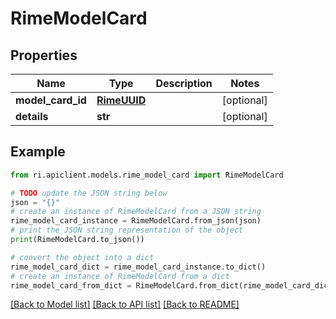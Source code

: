 # RimeModelCard


## Properties

Name | Type | Description | Notes
------------ | ------------- | ------------- | -------------
**model_card_id** | [**RimeUUID**](RimeUUID.md) |  | [optional] 
**details** | **str** |  | [optional] 

## Example

```python
from ri.apiclient.models.rime_model_card import RimeModelCard

# TODO update the JSON string below
json = "{}"
# create an instance of RimeModelCard from a JSON string
rime_model_card_instance = RimeModelCard.from_json(json)
# print the JSON string representation of the object
print(RimeModelCard.to_json())

# convert the object into a dict
rime_model_card_dict = rime_model_card_instance.to_dict()
# create an instance of RimeModelCard from a dict
rime_model_card_from_dict = RimeModelCard.from_dict(rime_model_card_dict)
```
[[Back to Model list]](../README.md#documentation-for-models) [[Back to API list]](../README.md#documentation-for-api-endpoints) [[Back to README]](../README.md)


